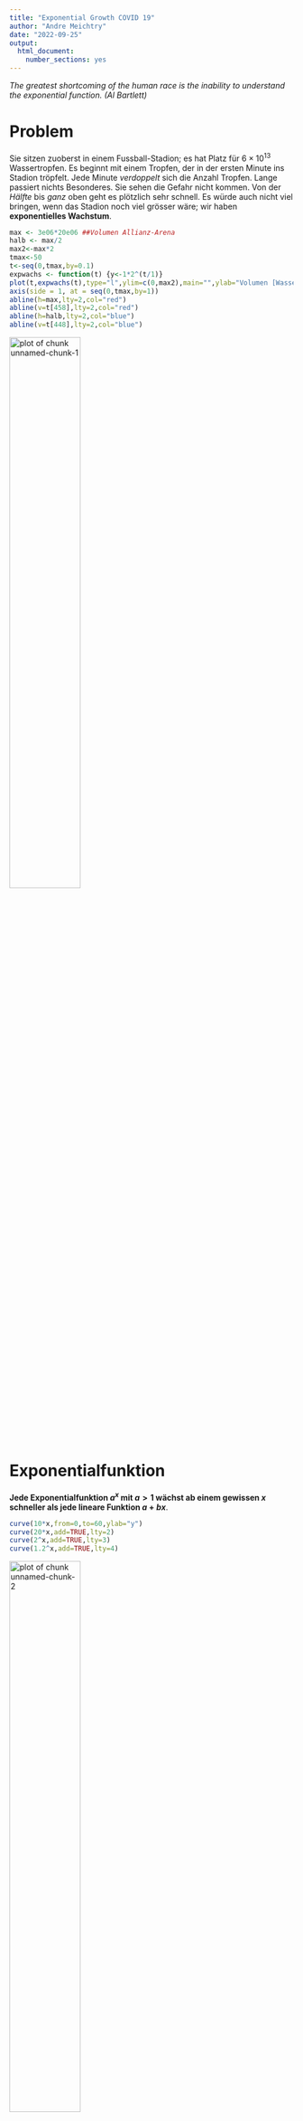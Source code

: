 ```yaml
---
title: "Exponential Growth COVID 19"
author: "Andre Meichtry"
date: "2022-09-25"
output:
  html_document:
    number_sections: yes
---
```








*The greatest shortcoming of the human race is the inability to
  understand the exponential function. (Al Bartlett)*

# Problem	
Sie sitzen zuoberst in einem Fussball-Stadion; es hat Platz für
$6\times 10^{13}$ Wassertropfen. Es beginnt mit einem Tropfen, der in
der ersten Minute ins Stadion tröpfelt. Jede Minute *verdoppelt* sich
die Anzahl Tropfen. Lange passiert nichts Besonderes. Sie sehen die
Gefahr nicht kommen. Von der *Hälfte* bis *ganz*
oben geht es plötzlich sehr schnell. Es würde auch nicht viel
bringen, wenn das Stadion noch viel grösser wäre; wir haben
**exponentielles Wachstum**.




```r
max <- 3e06*20e06 ##Volumen Allianz-Arena
halb <- max/2
max2<-max*2
tmax<-50
t<-seq(0,tmax,by=0.1)
expwachs <- function(t) {y<-1*2^(t/1)}
plot(t,expwachs(t),type="l",ylim=c(0,max2),main="",ylab="Volumen [Wassertropfen]", xlab="Minuten")
axis(side = 1, at = seq(0,tmax,by=1))
abline(h=max,lty=2,col="red")
abline(v=t[458],lty=2,col="red")
abline(h=halb,lty=2,col="blue")
abline(v=t[448],lty=2,col="blue")
```

<img src="figure/unnamed-chunk-1-1.png" title="plot of chunk unnamed-chunk-1" alt="plot of chunk unnamed-chunk-1" width="50%" />



# Exponentialfunktion

**Jede Exponentialfunktion $a^x$ mit $a>1$ wächst ab einem gewissen
$x$ schneller als jede lineare Funktion $a+bx$**.


```r
curve(10*x,from=0,to=60,ylab="y")
curve(20*x,add=TRUE,lty=2)
curve(2^x,add=TRUE,lty=3)
curve(1.2^x,add=TRUE,lty=4)
```

<img src="figure/unnamed-chunk-2-1.png" title="plot of chunk unnamed-chunk-2" alt="plot of chunk unnamed-chunk-2" width="50%" />

# Exponentielles Wachstum


**Exponential growth** is defined by

$$\boxed{x(t)=x_0e^{kt}=x_0e^{t/\tau}=x_02^{t/T}},$$

with $t$: time, $\tau$: $e$-folding time, $T$: doubling time, $k$: growth constant. ^[Proof: $$x(t)=x_0e^{kt}=x_0e^{t/\tau}=x_0 2^{\frac{t}{\tau}\log_2e}=x_02^{\frac{t}{\tau} \frac{1}{\log 2 }}=x_02^{t/T}$$]
  

+ Bei Verdoppelung alle 2 Tage: $2^{t/2}=(2^{1/2})^t=1.41^t$

+ Bei Verdoppelung alle 3 Tage: $2^{t/3}=(2^{1/3})^t=1.26^t$

+ Bei Verdoppelung alle 7 Tage: $2^{t/7}=(2^{1/7})^t=1.1^t$

+ Bei Verdoppelung alle 10 Tage: $2^{t/10}=(2^{1/10})^t=1.07^t$


<!-- # Daten Covid-19 -->

<!-- <https://github.com/openZH/covid_19> -->

<!-- ```{r echo=FALSE} -->
<!-- data<-read.csv("https://raw.githubusercontent.com/openZH/covid_19/master/COVID19_Fallzahlen_CH_total.csv") -->
<!-- str(data) -->
<!-- names(data)[3]<-"Kanton" -->
<!-- data<-data[,-11] -->
<!-- sKcases<-split(data$ncumul_conf,data$Kanton) -->
<!-- sKfatal<-split(data$ncumul_deceased,data$Kanton) -->
<!-- sKhosp<-split(data$ncumul_hosp,data$Kanton) -->
<!-- sKICU<-split(data$ncumul_ICU,data$Kanton) -->
<!-- sKvent<-split(data$ncumul_vent,data$Kanton) -->
<!-- ``` -->

<!-- ## Reported cases -->
<!-- ```{r} -->
<!-- CasesKanton<-sapply(sKcases,function(x){x[max(which(!is.na(x)))]}) -->
<!-- CasesKanton -->
<!-- sum(CasesKanton) -->
<!-- ``` -->

<!-- ## Deceased -->
<!-- ```{r} -->
<!-- FatKanton<-sapply(sKfatal,function(x){x[max(which(!is.na(x)))]}) -->
<!-- FatKanton -->
<!-- sum(FatKanton,na.rm=TRUE) -->
<!-- ``` -->



# Covid-19

## Inzidenz und kumulierte Inzidenz


```r
data<-read.csv("https://raw.githubusercontent.com/CSSEGISandData/COVID-19/master/csse_covid_19_data/csse_covid_19_time_series/time_series_covid19_confirmed_global.csv",check.names=FALSE)
sw<-data[data$"Country/Region"=="Switzerland",-c(1,2,3,4)]
cases<-as.numeric(sw[-c(1:42)])
incid<-diff(cases)
t<-1:length(incid)
ma <- function(x, n = 7){stats::filter(x, rep(1 / n, n), sides = 2)}  ##moving average over 7 days
incidAv<-ma(incid)
plot(t,incid,type="l",col="blue",lty=2,xlab="Tage")
lines(t,incidAv,col="red",lwd=2)
plot(1:length(cases),cases,type="l",col="blue",lwd=2,xlab="Tage")
plot(1:length(cases),log(cases),type="l",col="blue",lwd=2,xlab="Tage")
```

<img src="figure/unnamed-chunk-3-1.png" title="plot of chunk unnamed-chunk-3" alt="plot of chunk unnamed-chunk-3" width="32%" /><img src="figure/unnamed-chunk-3-2.png" title="plot of chunk unnamed-chunk-3" alt="plot of chunk unnamed-chunk-3" width="32%" /><img src="figure/unnamed-chunk-3-3.png" title="plot of chunk unnamed-chunk-3" alt="plot of chunk unnamed-chunk-3" width="32%" />




## Erste Welle Covid-19



```r
swisspop<-8e6
time<-seq(1,60,by=1)
tag<-1:length(cases)
T1<-1
T2<-2
T3<-3
T7<-7
x0<-100
Y1<-x0*2^(time/T1)
Y2<-x0*2^(time/T2)
Y3<-x0*2^(time/T3)
Y7<-x0*2^(time/T7)
time<-time+1
plot(time,Y1,type="l",ylab="cases",ylim=c(100,10000),xlab="days",las=1)
lines(time,Y3,col="red",lty=2)
lines(time,Y2,lty=2)
lines(time,Y7,lty=3)
abline(h=swisspop,lty=5,col="red") 
points(tag,cases,type="l",col="red")
plot(time,Y1,log="y",type="l",ylab="cases",xlab="days",axes=FALSE,ylim=c(100,40000))
at.y <- outer(1:9, 10^(2:9))
lab.y <- ifelse(log10(at.y) %% 1 == 0, at.y, NA)
axis(2, at=at.y, labels=lab.y, las=2)
axis(1,time)
lines(time,Y2,lty=2)
lines(time,Y7,lty=3)
lines(time,Y3,col="red",lty=2)
abline(h=swisspop,col="red",lty=3)
points(tag,cases,type="l",col="red")
```

<img src="figure/unnamed-chunk-4-1.png" title="plot of chunk unnamed-chunk-4" alt="plot of chunk unnamed-chunk-4" width="50%" /><img src="figure/unnamed-chunk-4-2.png" title="plot of chunk unnamed-chunk-4" alt="plot of chunk unnamed-chunk-4" width="50%" />

 **Erste Welle. Example of doubling times: 1 day (solid), 2
      days (dashed), 3 days (red), seven days (dotted), with reported cases Covid19
      in
      Switzerland. Horizontal line: swiss population. On a logarithmic
      scale, a straight line indicates exponential growth.
[Quelle](https://www.arcgis.com/apps/opsdashboard/index.html\#/bda7594740fd40299423467b48e9ecf6)**.



## Auswirkung Vorfaktor


Annahme: Verdoppelung alle drei Tage, 10 Prozent der Infizierten müssen ins Spital. Die Anzahl Cases von heute sind die
Anzahl Spitalpatienten in 9 Tagen, **wenn mann nichts macht**.

$0.1\times 2^{0.33t}=0.1\times (2^{0.33})^t=0.1\times
1.3^t=1.3^{\log_{1.3}0.1}1.3^t=1.3^{t+\log_{1.3}0.1}=1.3^{t-8.776}$


Analog kann man zeigen: Wenn die Mortalitätsrate bei einem Prozent der
bestätigten Fälle liegt, dann ist die Anzahl der bestätigten Fälle
die zu erwartende Anzahl der Todesfälle ca. 18 Tage später, **wenn man
nichts macht**. 

$0.01\times 2^{0.33t}=0.01\times (2^{0.33})^t=0.01\times
1.3^t=1.3^{\log_{1.3}0.01}1.3^t=1.3^{t+\log_{1.3}0.01}=1.3^{t-17.552}$



```r
delay<-log(0.1)/log(1.3)
delay
```

```
[1] -8.7763
```

```r
delay2<-log(0.01)/log(1.3)
delay2
```

```
[1] -17.553
```

```r
plot(time,2^(0.33*time),ylab="cases",xlab="days",type="l",ylim=c(0,10000),col=3)
lines(time,0.1*2^(time/3),lty=1,col=1)
lines(time,0.01*2^(time/3),lty=1,col=2,lwd=2)
```

<img src="figure/unnamed-chunk-5-1.png" title="plot of chunk unnamed-chunk-5" alt="plot of chunk unnamed-chunk-5" width="50%" />
 
